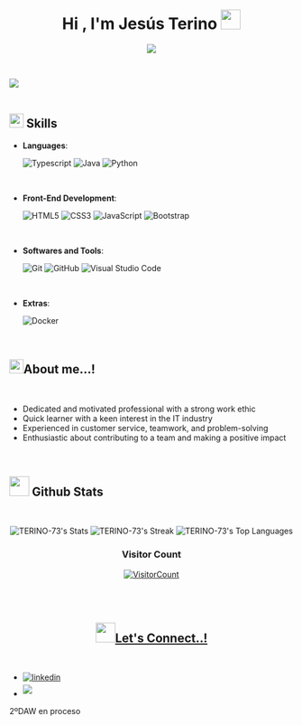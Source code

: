 
<h1 align="center"><b>Hi , I'm Jesús Terino  </b><img src="https://media.giphy.com/media/hvRJCLFzcasrR4ia7z/giphy.gif" width="35"></h1>
<!--  -->
<p align="center">
  <a href="https://github.com/DenverCoder1/readme-typing-svg"><img src="https://readme-typing-svg.herokuapp.com?font=Time+New+Roman&color=green&size=25&center=true&vCenter=true&width=600&height=100&lines=Full-Stack+Developer;Active+Learner/Researcher;Desire+to+learn+new+stuffs..<3"></a>
</p>



<br>

<img src="https://user-images.githubusercontent.com/73097560/115834477-dbab4500-a447-11eb-908a-139a6edaec5c.gif"><br><br>

## <img src="https://media2.giphy.com/media/QssGEmpkyEOhBCb7e1/giphy.gif?cid=ecf05e47a0n3gi1bfqntqmob8g9aid1oyj2wr3ds3mg700bl&rid=giphy.gif" width ="25"><b> Skills</b>

<p align="center">

- **Languages**:
  <br>

    ![Typescript](http://img.shields.io/badge/-Typescript-3178c6?style=for-the-badge&logo=typescript&logoColor=white)
    ![Java](http://img.shields.io/badge/-Java-e8892f.svg?style=for-the-badge&logo=java&logoColor=white)
    ![Python](https://img.shields.io/badge/Python%20-%2314354C.svg?style=for-the-badge&logo=python&logoColor=white)

<br>   
    
- **Front-End Development**:

   ![HTML5](https://img.shields.io/badge/HTML5%20-%23E34F26.svg?style=for-the-badge&logo=html5&logoColor=white)
   ![CSS3](https://img.shields.io/badge/CSS%20-%231572B6.svg?style=for-the-badge&logo=css3&logoColor=white)
   ![JavaScript](https://img.shields.io/badge/JavaScript%20-%23F7DF1E.svg?style=for-the-badge&logo=javascript&logoColor=black)
   ![Bootstrap](https://img.shields.io/badge/bootstrap%20-%23563D7C.svg?&style=for-the-badge&logo=bootstrap&logoColor=white)

<br>

- **Softwares and Tools**:

    ![Git](https://img.shields.io/badge/git-%23F05033.svg?style=for-the-badge&logo=git&logoColor=white)
    ![GitHub](https://img.shields.io/badge/github-%23121011.svg?style=for-the-badge&logo=github&logoColor=white)
    ![Visual Studio Code](https://img.shields.io/badge/Visual%20Studio%20Code-0078d7.svg?style=for-the-badge&logo=visual-studio-code&logoColor=white)

<br>

- **Extras**:

    ![Docker](https://img.shields.io/badge/docker-%230db7ed.svg?style=for-the-badge&logo=docker&logoColor=white)

  


</p>

<br>

## <img src="https://media2.giphy.com/media/QssGEmpkyEOhBCb7e1/giphy.gif?cid=ecf05e47a0n3gi1bfqntqmob8g9aid1oyj2wr3ds3mg700bl&rid=giphy.gif" width ="25"><b>About me...!</b>
<br>

- Dedicated and motivated professional with a strong work ethic
- Quick learner with a keen interest in the IT industry
- Experienced in customer service, teamwork, and problem-solving
- Enthusiastic about contributing to a team and making a positive impact



<br>


## <img src="https://media.giphy.com/media/iY8CRBdQXODJSCERIr/giphy.gif" width="35"><b> Github Stats </b>
<br>

<div align="center">


![TERINO-73's Stats](https://github-readme-stats.vercel.app/api?username=TERINO-73&theme=onedark&show_icons=true&hide_border=false&count_private=true)
![TERINO-73's Streak](https://github-readme-streak-stats.herokuapp.com/?user=TERINO-73&theme=onedark&hide_border=false)
![TERINO-73's Top Languages](https://github-readme-stats.vercel.app/api/top-langs/?username=TERINO-73&theme=onedark&show_icons=true&hide_border=false&layout=compact)


 <h3 align="center">Visitor Count</h3>
<a align="center" href="https://profile-counter.glitch.me/{TERINO-73}/count.svg">
  
 ![VisitorCount](https://profile-counter.glitch.me/{TERINO-73}/count.svg)  
  
<br>
</div>

<br>


## <img src="https://media.giphy.com/media/iY8CRBdQXODJSCERIr/giphy.gif" width="35"><b>Let's Connect..! </b>
<br>

<div align='left'>

<ul>

<li>
<a href="https://www.linkedin.com/in/jesus-terino-rodriguez-b2a830339" target="_blank">
<img src="https://img.shields.io/badge/linkedin-%2300acee.svg?color=405DE6&style=for-the-badge&logo=linkedin&logoColor=white" alt=linkedin style="margin-bottom: 5px;"/>
</a>
</li>
<li>
<a href="Gmail:jesusteri07@gmail.com" target="_blank">
<img src="https://img.shields.io/badge/gmail -%23EA4335.svg?style=for-the-badge&logo=gmail&logoColor=white" t=mail style="margin-bottom: 5px;" />
</a>
</li>
	
</ul>
</div>
<p>2ºDAW en proceso</p>










